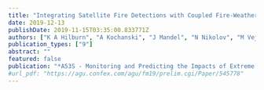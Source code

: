 ```yaml
---
title: "Integrating Satellite Fire Detections with Coupled Fire-Weather-Smoke Forecasting System WRFx for Improved Wildland Fire Decision Making"
date: 2019-12-13
publishDate: 2019-11-15T03:35:00.833771Z
authors: ["K A Hilburn", "A Kochanski", "J Mandel", "N Nikolov", "M Vejmelka", "A Farguell"]
publication_types: ["9"]
abstract: ""
featured: false
publication: "*A53S - Monitoring and Predicting the Impacts of Extreme Fire and Dust Events Using the New Generation of Satellite Trace Gas and Aerosol Observations II Posters, AGU Fall Meeting, San Francisco CA, December 9-13*"
#url_pdf: "https://agu.confex.com/agu/fm19/prelim.cgi/Paper/545778"
---
```


